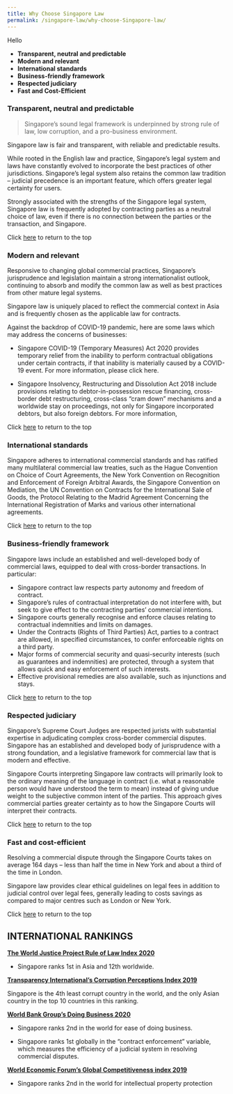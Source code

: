 ```yaml
---
title: Why Choose Singapore Law
permalink: /singapore-law/why-choose-Singapore-law/
---
```

 Hello
 
 - **Transparent, neutral and predictable**
 - **Modern and relevant**
 - **International standards**
 - **Business-friendly framework**
 - **Respected judiciary**
 - **Fast and Cost-Efficient**


### Transparent, neutral and predictable

> Singapore’s sound legal framework is underpinned by strong rule of
> law, low corruption, and a pro-business environment.

Singapore law is fair and transparent, with reliable and predictable results.

While rooted in the English law and practice, Singapore’s legal system and laws have constantly evolved to incorporate the best practices of other jurisdictions. Singapore’s legal system also retains the common law tradition – judicial precedence is an important feature, which offers greater legal certainty for users.

Strongly associated with the strengths of the Singapore legal system, Singapore law is frequently adopted by contracting parties as a neutral choice of law, even if there is no connection between the parties or the transaction, and Singapore.

Click [here](#top) to return to the top


### Modern and relevant

Responsive to changing global commercial practices, Singapore’s jurisprudence and legislation maintain a strong internationalist outlook, continuing to absorb and modify the common law as well as best practices from other mature legal systems.

Singapore law is uniquely placed to reflect the commercial context in Asia and is frequently chosen as the applicable law for contracts.

Against the backdrop of COVID-19 pandemic, here are some laws which may address the concerns of businesses:

 - Singapore COVID-19 (Temporary Measures) Act 2020 provides temporary relief from the inability to perform contractual obligations under   certain contracts, if that inability is materially caused by a
   COVID-19 event. For more information, please click  here.
   
 - Singapore Insolvency, Restructuring and Dissolution Act 2018 include provisions relating to debtor-in-possession rescue financing, cross-border debt restructuring, cross-class “cram down” mechanisms   and a worldwide stay on proceedings, not only for Singapore   incorporated debtors, but also foreign debtors. For more information,
  
Click [here](#top) to return to the top


### International standards

Singapore adheres to international commercial standards and has ratified many multilateral commercial law treaties, such as the Hague Convention on Choice of Court Agreements, the New York Convention on Recognition and Enforcement of Foreign Arbitral Awards, the Singapore Convention on Mediation,  the UN Convention on Contracts for the International Sale of Goods, the Protocol Relating to the Madrid Agreement Concerning the International Registration of Marks and various other international agreements.

Click [here](#top) to return to the top


### Business-friendly framework

Singapore laws include an established and well-developed body of commercial laws, equipped to deal with cross-border transactions. In particular:

 - Singapore contract law respects party autonomy and freedom of contract.
 - Singapore’s rules of contractual interpretation do not interfere with, but seek to give effect to the contracting parties’ commercial  intentions.
 - Singapore courts generally recognise and enforce clauses relating to contractual indemnities and limits on damages.
 - Under the Contracts (Rights of Third Parties) Act, parties to a contract are allowed, in specified circumstances, to confer enforceable rights on a third party.
 - Major forms of commercial security and quasi-security interests (such as guarantees and indemnities) are protected, through a system that allows quick and easy enforcement of such interests. 
 - Effective provisional remedies are also available, such as injunctions and stays.
 
 Click [here](#top) to return to the top
 
 
### Respected judiciary

Singapore’s Supreme Court Judges are respected jurists with substantial expertise in adjudicating complex cross-border commercial disputes. Singapore has an established and developed body of jurisprudence with a strong foundation, and a legislative framework for commercial law that is modern and effective.

Singapore Courts interpreting Singapore law contracts will primarily look to the ordinary meaning of the language in contract (i.e. what a reasonable person would have understood the term to mean) instead of giving undue weight to the subjective common intent of the parties. This approach gives commercial parties greater certainty as to how the Singapore Courts will interpret their contracts.

Click [here](#top) to return to the top

### Fast and cost-efficient

Resolving a commercial dispute through the Singapore Courts takes on average 164 days – less than half the time in New York and about a third of the time in London.

Singapore law provides clear ethical guidelines on legal fees in addition to judicial control over legal fees, generally leading to costs savings as compared to major centres such as London or New York.

Click [here](#top) to return to the top

## INTERNATIONAL RANKINGS ##

[**The World Justice Project Rule of Law Index 2020**](https://worldjusticeproject.org/our-work/research-and-data/wjp-rule-law-index-2020)

 - Singapore ranks 1st  in Asia and 12th  worldwide.

[**Transparency International’s Corruption Perceptions Index 2019**](https://www.transparency.org/en/cpi/2019)

Singapore is the 4th  least corrupt country in the world, and the only Asian country in the top 10 countries in this ranking.

[**World Bank Group’s Doing Business 2020**](https://www.doingbusiness.org/en/ranking)

 - Singapore ranks 2nd  in the world for ease of doing business.

 - Singapore ranks 1st  globally in the “contract enforcement” variable, which measures the efficiency of a judicial system in resolving commercial disputes.

[**World Economic Forum’s Global Competitiveness index 2019**](http://www3.weforum.org/docs/WEF_TheGlobalCompetitivenessReport2019.pdf)

 - Singapore ranks 2nd  in the world for intellectual property protection
